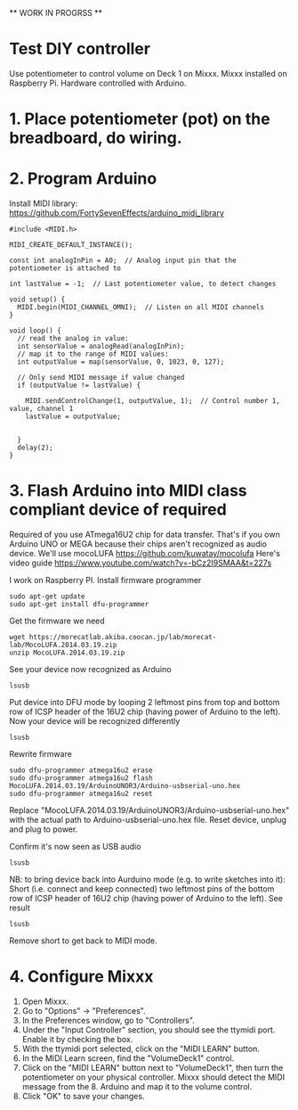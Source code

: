 ** WORK IN PROGRSS **
# Test DIY controller
Use potentiometer to control volume on Deck 1 on Mixxx.
Mixxx installed on Raspberry Pi.
Hardware controlled with Arduino.

# 1. Place potentiometer (pot) on the breadboard, do wiring.

# 2. Program Arduino
Install MIDI library: https://github.com/FortySevenEffects/arduino_midi_library
```
#include <MIDI.h>

MIDI_CREATE_DEFAULT_INSTANCE();

const int analogInPin = A0;  // Analog input pin that the potentiometer is attached to

int lastValue = -1;  // Last potentiometer value, to detect changes

void setup() {
  MIDI.begin(MIDI_CHANNEL_OMNI);  // Listen on all MIDI channels
}

void loop() {
  // read the analog in value:
  int sensorValue = analogRead(analogInPin);
  // map it to the range of MIDI values:
  int outputValue = map(sensorValue, 0, 1023, 0, 127);
  
  // Only send MIDI message if value changed
  if (outputValue != lastValue) {

    MIDI.sendControlChange(1, outputValue, 1);  // Control number 1, value, channel 1
    lastValue = outputValue;
  

  }
  delay(2);
}

```

# 3. Flash Arduino into MIDI class compliant device of required
Required of you use  ATmega16U2 chip for data transfer. That's if you own Arduino UNO or MEGA because their chips aren't recognized as audio device.
We'll use mocoLUFA https://github.com/kuwatay/mocolufa
Here's video guide https://www.youtube.com/watch?v=-bCz2I9SMAA&t=227s

I work on Raspberry PI.
Install firmware programmer 
```
sudo apt-get update
sudo apt-get install dfu-programmer
```
Get the firmware we need
```
wget https://morecatlab.akiba.coocan.jp/lab/morecat-lab/MocoLUFA.2014.03.19.zip
unzip MocoLUFA.2014.03.19.zip
```
See your device now recognized as Arduino
```
lsusb
```
Put device into DFU mode by looping 2 leftmost pins from top and bottom row of ICSP header of the 16U2 chip (having power of Arduino to the left).
Now your device will be recognized differently
```
lsusb
```
Rewrite firmware
```
sudo dfu-programmer atmega16u2 erase
sudo dfu-programmer atmega16u2 flash MocoLUFA.2014.03.19/ArduinoUNOR3/Arduino-usbserial-uno.hex
sudo dfu-programmer atmega16u2 reset
```
Replace "MocoLUFA.2014.03.19/ArduinoUNOR3/Arduino-usbserial-uno.hex" with the actual path to Arduino-usbserial-uno.hex file.
Reset device, unplug and plug to power.

Confirm it's now seen as USB audio
```
lsusb
```

NB: to bring device back into Aurduino mode (e.g. to write sketches into it):
Short (i.e. connect and keep connected) two leftmost pins of the bottom row of ICSP header of 16U2 chip (having power of Arduino to the left).
See result
```
lsusb
```
Remove short to get back to MIDI mode.


# 4. Configure Mixxx

1. Open Mixxx.
2. Go to "Options" -> "Preferences".
3. In the Preferences window, go to "Controllers".
4. Under the "Input Controller" section, you should see the ttymidi port. Enable it by checking the box.
5. With the ttymidi port selected, click on the "MIDI LEARN" button.
6. In the MIDI Learn screen, find the "VolumeDeck1" control.
7. Click on the "MIDI LEARN" button next to "VolumeDeck1", then turn the potentiometer on your physical controller. Mixxx should detect the MIDI message from the 8. Arduino and map it to the volume control.
9. Click "OK" to save your changes.
